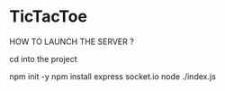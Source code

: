 # TicTacToe

HOW TO LAUNCH THE SERVER ?

cd into the project

npm init -y
npm install express socket.io
node ./index.js
